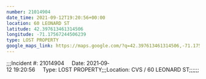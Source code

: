 ```yaml
---
number: 21014904
date_time: 2021-09-12T19:20:56+00:00
location: 60 LEONARD ST
latitude: 42.397613461314506
longitude: -71.17567244506239
type: LOST PROPERTY
google_maps_link: https://maps.google.com/?q=42.397613461314506,-71.17567244506239
---
```


;;;Incident #: 21014904     Date: 2021‐09‐12 19:20:56     Type: LOST PROPERTY;;;Location: CVS / 60 LEONARD ST;;;;;;
